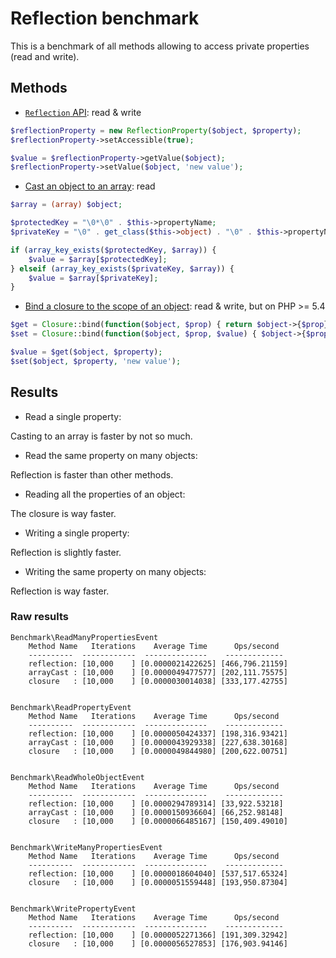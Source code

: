 # Reflection benchmark

This is a benchmark of all methods allowing to access private properties (read and write).


## Methods

- [`Reflection` API](http://php.net/manual/en/book.reflection.php): read & write

```php
$reflectionProperty = new ReflectionProperty($object, $property);
$reflectionProperty->setAccessible(true);

$value = $reflectionProperty->getValue($object);
$reflectionProperty->setValue($object, 'new value');
```

- [Cast an object to an array](http://ocramius.github.io/blog/fast-php-object-to-array-conversion/): read

```php
$array = (array) $object;

$protectedKey = "\0*\0" . $this->propertyName;
$privateKey = "\0" . get_class($this->object) . "\0" . $this->propertyName;

if (array_key_exists($protectedKey, $array)) {
	$value = $array[$protectedKey];
} elseif (array_key_exists($privateKey, $array)) {
	$value = $array[$privateKey];
}
```

- [Bind a closure to the scope of an object](http://ocramius.github.io/blog/accessing-private-php-class-members-without-reflection/): read & write, but on PHP >= 5.4

```php
$get = Closure::bind(function($object, $prop) { return $object->{$prop}; }, null, $object);
$set = Closure::bind(function($object, $prop, $value) { $object->{$prop} = $value; }, null, $object);

$value = $get($object, $property);
$set($object, $property, 'new value');
```


## Results

- Read a single property:

Casting to an array is faster by not so much.

- Read the same property on many objects:

Reflection is faster than other methods.

- Reading all the properties of an object:

The closure is way faster.

- Writing a single property:

Reflection is slightly faster.

- Writing the same property on many objects:

Reflection is way faster.


### Raw results

```
Benchmark\ReadManyPropertiesEvent
    Method Name   Iterations    Average Time      Ops/second
    ----------  ------------  --------------    -------------
    reflection: [10,000    ] [0.0000021422625] [466,796.21159]
    arrayCast : [10,000    ] [0.0000049477577] [202,111.75575]
    closure   : [10,000    ] [0.0000030014038] [333,177.42755]


Benchmark\ReadPropertyEvent
    Method Name   Iterations    Average Time      Ops/second
    ----------  ------------  --------------    -------------
    reflection: [10,000    ] [0.0000050424337] [198,316.93421]
    arrayCast : [10,000    ] [0.0000043929338] [227,638.30168]
    closure   : [10,000    ] [0.0000049844980] [200,622.00751]


Benchmark\ReadWholeObjectEvent
    Method Name   Iterations    Average Time      Ops/second
    ----------  ------------  --------------    -------------
    reflection: [10,000    ] [0.0000294789314] [33,922.53218]
    arrayCast : [10,000    ] [0.0000150936604] [66,252.98148]
    closure   : [10,000    ] [0.0000066485167] [150,409.49010]


Benchmark\WriteManyPropertiesEvent
    Method Name   Iterations    Average Time      Ops/second
    ----------  ------------  --------------    -------------
    reflection: [10,000    ] [0.0000018604040] [537,517.65324]
    closure   : [10,000    ] [0.0000051559448] [193,950.87304]


Benchmark\WritePropertyEvent
    Method Name   Iterations    Average Time      Ops/second
    ----------  ------------  --------------    -------------
    reflection: [10,000    ] [0.0000052271366] [191,309.32942]
    closure   : [10,000    ] [0.0000056527853] [176,903.94146]
```
